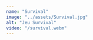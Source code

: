 ```yaml
---
name: "Survival"
image: "../assets/Survival.jpg"
alt: "Jeu Survival"
video: "/survival.webm"
---
```

